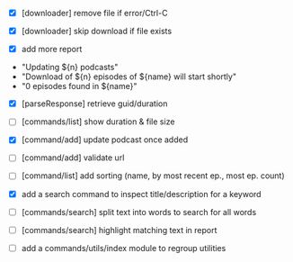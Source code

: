 * [x] [downloader] remove file if error/Ctrl-C
* [x] [downloader] skip download if file exists

* [x] add more report
 - "Updating ${n} podcasts"
 - "Download of ${n} episodes of ${name} will start shortly"
 - "0 episodes found in ${name}"

* [x] [parseResponse] retrieve guid/duration
* [ ] [commands/list] show duration & file size

* [x] [command/add] update podcast once added
* [ ] [command/add] validate url

* [ ] [command/list] add sorting (name, by most recent ep., most ep. count)

* [x] add a search command to inspect title/description for a keyword
* [ ] [commands/search] split text into words to search for all words
* [ ] [commands/search] highlight matching text in report
* [ ] add a commands/utils/index module to regroup utilities
